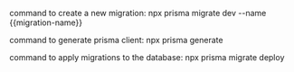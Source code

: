 command to create a new migration:
npx prisma migrate dev --name {{migration-name}}

command to generate prisma client:
npx prisma generate

command to apply migrations to the database:
npx prisma migrate deploy
